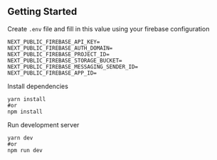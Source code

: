 ## Getting Started
Create `.env` file and fill in this value using your firebase configuration
```
NEXT_PUBLIC_FIREBASE_API_KEY=
NEXT_PUBLIC_FIREBASE_AUTH_DOMAIN=
NEXT_PUBLIC_FIREBASE_PROJECT_ID=
NEXT_PUBLIC_FIREBASE_STORAGE_BUCKET=
NEXT_PUBLIC_FIREBASE_MESSAGING_SENDER_ID=
NEXT_PUBLIC_FIREBASE_APP_ID=
```

Install dependencies
```
yarn install
#or
npm install
```

Run development server
```
yarn dev
#or
npm run dev
```